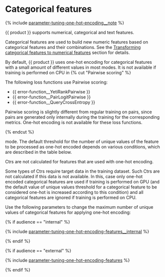 # Categorical features

{% include [parameter-tuning-one-hot-encoding__note](../_includes/work_src/reusage-common-phrases/one-hot-encoding__note.md) %}

{{ product }} supports numerical, categorical and text features.

Categorical features are used to build new numeric features based on categorical features and their combinations. See the [Transforming categorical features to numerical features](../concepts/algorithm-main-stages_cat-to-numberic.md) section for details.

By default, {{ product }} uses one-hot encoding for categorical features with a small amount of different values in most modes. It is not available if training is performed on CPU in
{% cut "Pairwise scoring" %}

The following loss functions use Pairwise scoring:

- {{ error-function__YetiRankPairwise }}
- {{ error-function__PairLogitPairwise }}
- {{ error-function__QueryCrossEntropy }}

Pairwise scoring is slightly different from regular training on pairs, since pairs are generated only internally during the training for the corresponding metrics. One-hot encoding is not available for these loss functions.

{% endcut %}

 mode. The default threshold for the number of unique values of the feature to be processed as one-hot encoded depends on various conditions, which are described in the table below.

Ctrs are not calculated for features that are used with one-hot encoding.

Some types of Ctrs require target data in the training dataset. Such Ctrs are not calculated if this data is not available. In this, case only one-hot encoded categorical features are used if training is performed on GPU (and the default value of unique values threshold for a categorical feature to be considered one-hot is increased according to this condition) and all categorical features are ignored if training is performed on CPU.

Use the following parameters to change the maximum number of unique values of categorical features for applying one-hot encoding:

{% if audience == "internal" %}

{% include [parameter-tuning-one-hot-encoding-features__internal](../yandex_specific/_includes/one-hot-encoding-features__internal.md) %}

{% endif %}

{% if audience == "external" %}

{% include [parameter-tuning-one-hot-encoding-features](../_includes/work_src/reusage-common-phrases/one-hot-encoding-features.md) %}

{% endif %}
